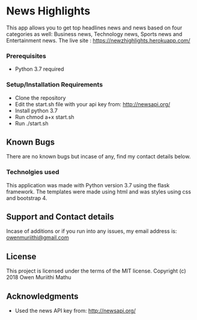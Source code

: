 # News Highlights

This app allows you to get top headlines news and news based on four categories as well: Business news, Technology news, Sports news and Entertainment news.
The live site : https://newzhighlights.herokuapp.com/

### Prerequisites
- Python 3.7 required
### Setup/Installation Requirements

 - Clone the repository
 - Edit the start.sh file with your api key from: http://newsapi.org/
 - Install python 3.7
 - Run chmod a+x start.sh
 - Run ./start.sh

## Known Bugs

There are no known bugs but incase of any, find my contact details below.

### Technolgies used

This application was made with Python version 3.7 using the flask framework.
The templates were made using html and was styles using css and bootstrap 4.

## Support and Contact details

Incase of additions or if you run into any issues, my email address is: owenmuriithi@gmail.com

## License

This project is licensed under the terms of the MIT license. Copyright (c) 2018 Owen Muriithi Mathu

## Acknowledgments

* Used the news API key from: http://newsapi.org/


